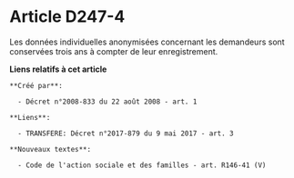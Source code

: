 # Article D247-4

Les données individuelles anonymisées concernant les demandeurs sont conservées trois ans à compter de leur enregistrement.

**Liens relatifs à cet article**

	**Créé par**:

	  - Décret n°2008-833 du 22 août 2008 - art. 1

	**Liens**:

	  - TRANSFERE: Décret n°2017-879 du 9 mai 2017 - art. 3

	**Nouveaux textes**:

	  - Code de l'action sociale et des familles - art. R146-41 (V)
